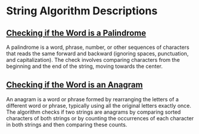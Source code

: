 # String Algorithm Descriptions

## [Checking if the Word is a Palindrome ](https://github.com/1G4S/Algorithms/blob/a885265cb32dbae92b3ab98c5026caba7abd1b7f/src/main/java/com/app/algorithms/string_algorithms/StringAlgorithms.java#L33)

A palindrome is a word, phrase, number, or other sequences of characters that reads the same forward and backward (ignoring spaces, punctuation, and capitalization). The check involves comparing characters from the beginning and the end of the string, moving towards the center.

## [Checking if the Word is an Anagram ](https://github.com/1G4S/Algorithms/blob/a885265cb32dbae92b3ab98c5026caba7abd1b7f/src/main/java/com/app/algorithms/string_algorithms/StringAlgorithms.java#L15)

An anagram is a word or phrase formed by rearranging the letters of a different word or phrase, typically using all the original letters exactly once. The algorithm checks if two strings are anagrams by comparing sorted characters of both strings or by counting the occurrences of each character in both strings and then comparing these counts.
